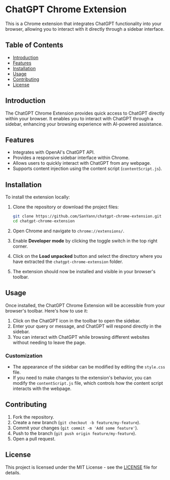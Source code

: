 # ChatGPT Chrome Extension

This is a Chrome extension that integrates ChatGPT functionality into your browser, allowing you to interact with it directly through a sidebar interface.

## Table of Contents

- [Introduction](#introduction)
- [Features](#features)
- [Installation](#installation)
- [Usage](#usage)
- [Contributing](#contributing)
- [License](#license)

## Introduction

The ChatGPT Chrome Extension provides quick access to ChatGPT directly within your browser. It enables you to interact with ChatGPT through a sidebar, enhancing your browsing experience with AI-powered assistance.

## Features

- Integrates with OpenAI's ChatGPT API.
- Provides a responsive sidebar interface within Chrome.
- Allows users to quickly interact with ChatGPT from any webpage.
- Supports content injection using the content script (`contentScript.js`).

## Installation

To install the extension locally:

1. Clone the repository or download the project files:

   ```bash
   git clone https://github.com/SanYann/chatgpt-chrome-extension.git
   cd chatgpt-chrome-extension
   ```

2. Open Chrome and navigate to `chrome://extensions/`.

3. Enable **Developer mode** by clicking the toggle switch in the top right corner.

4. Click on the **Load unpacked** button and select the directory where you have extracted the `chatgpt-chrome-extension` folder.

5. The extension should now be installed and visible in your browser's toolbar.

## Usage

Once installed, the ChatGPT Chrome Extension will be accessible from your browser's toolbar. Here's how to use it:

1. Click on the ChatGPT icon in the toolbar to open the sidebar.
2. Enter your query or message, and ChatGPT will respond directly in the sidebar.
3. You can interact with ChatGPT while browsing different websites without needing to leave the page.

### Customization

- The appearance of the sidebar can be modified by editing the `style.css` file.
- If you need to make changes to the extension's behavior, you can modify the `contentScript.js` file, which controls how the content script interacts with the webpage.

## Contributing

1. Fork the repository.
2. Create a new branch (`git checkout -b feature/my-feature`).
3. Commit your changes (`git commit -m 'Add some feature'`).
4. Push to the branch (`git push origin feature/my-feature`).
5. Open a pull request.

## License

This project is licensed under the MIT License - see the [LICENSE](LICENSE) file for details.
